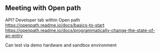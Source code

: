 Meeting with Open path
---
API?
Developer tab within Open path
https://openpath.readme.io/docs/basics-to-start
https://openpath.readme.io/docs/programmatically-change-the-state-of-an-entry

Can test via demo hardware and sandbox environment



